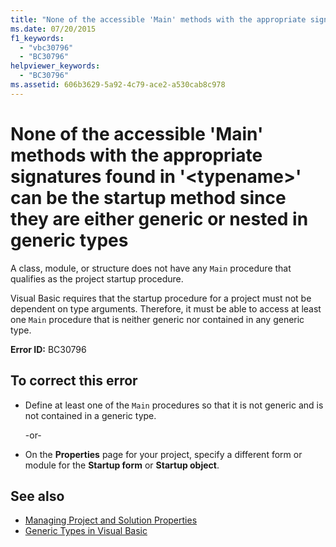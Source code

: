 ```yaml
---
title: "None of the accessible 'Main' methods with the appropriate signatures found in '<typename>' can be the startup method since they are either generic or nested in generic types"
ms.date: 07/20/2015
f1_keywords: 
  - "vbc30796"
  - "BC30796"
helpviewer_keywords: 
  - "BC30796"
ms.assetid: 606b3629-5a92-4c79-ace2-a530cab8c978
---
```

# None of the accessible 'Main' methods with the appropriate signatures found in '\<typename>' can be the startup method since they are either generic or nested in generic types
A class, module, or structure does not have any `Main` procedure that qualifies as the project startup procedure.  
  
 Visual Basic requires that the startup procedure for a project must not be dependent on type arguments. Therefore, it must be able to access at least one `Main` procedure that is neither generic nor contained in any generic type.  
  
 **Error ID:** BC30796  
  
## To correct this error  
  
-   Define at least one of the `Main` procedures so that it is not generic and is not contained in a generic type.  
  
     -or-  
  
-   On the **Properties** page for your project, specify a different form or module for the **Startup form** or **Startup object**.  
  
## See also
- [Managing Project and Solution Properties](/visualstudio/ide/managing-project-and-solution-properties)
- [Generic Types in Visual Basic](../../visual-basic/programming-guide/language-features/data-types/generic-types.md)

